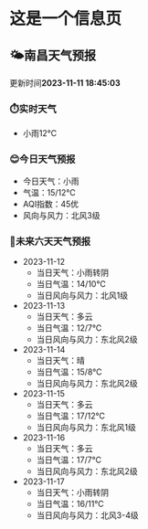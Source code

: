 # 这是一个信息页 
## 🌤️**南昌**天气预报
更新时间**2023-11-11 18:45:03**
### ⏱️实时天气
- 小雨12℃
### 😊今日天气预报
- 今日天气：小雨
- 气温：15/12℃
- AQI指数：45优
- 风向与风力：北风3级
### 🤩未来六天天气预报
- 2023-11-12
  - 当日天气：小雨转阴
  - 当日气温：14/10℃
  - 当日风向与风力：北风1级
- 2023-11-13
  - 当日天气：多云
  - 当日气温：12/7℃
  - 当日风向与风力：东北风2级
- 2023-11-14
  - 当日天气：晴
  - 当日气温：15/8℃
  - 当日风向与风力：东北风2级
- 2023-11-15
  - 当日天气：多云
  - 当日气温：17/12℃
  - 当日风向与风力：东北风1级
- 2023-11-16
  - 当日天气：多云
  - 当日气温：17/7℃
  - 当日风向与风力：东北风2级
- 2023-11-17
  - 当日天气：小雨转阴
  - 当日气温：16/11℃
  - 当日风向与风力：北风3-4级

